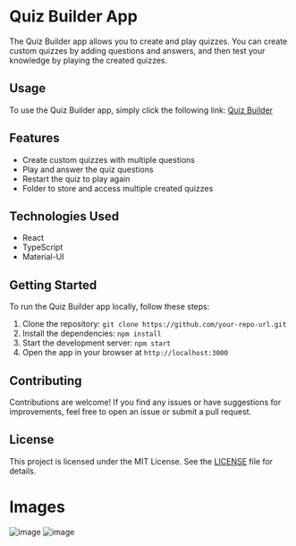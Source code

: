# Quiz Builder App

The Quiz Builder app allows you to create and play quizzes. You can create custom quizzes by adding questions and answers, and then test your knowledge by playing the created quizzes.

## Usage

To use the Quiz Builder app, simply click the following link: [Quiz Builder](https://your-quiz-builder-app-url)

## Features

- Create custom quizzes with multiple questions
- Play and answer the quiz questions
- Restart the quiz to play again
- Folder to store and access multiple created quizzes

## Technologies Used

- React
- TypeScript
- Material-UI

## Getting Started

To run the Quiz Builder app locally, follow these steps:

1. Clone the repository: `git clone https://github.com/your-repo-url.git`
2. Install the dependencies: `npm install`
3. Start the development server: `npm start`
4. Open the app in your browser at `http://localhost:3000`

## Contributing

Contributions are welcome! If you find any issues or have suggestions for improvements, feel free to open an issue or submit a pull request.

## License

This project is licensed under the MIT License. See the [LICENSE](LICENSE) file for details.


# Images
![image](https://github.com/Fernandoleano/quiz-builder/assets/68082556/a60c979b-7a90-48e4-905a-393da4dd0b46)
![image](https://github.com/Fernandoleano/quiz-builder/assets/68082556/c80cee88-7be4-40e8-bce3-58325767560d)
